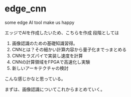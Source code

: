 # edge_cnn
some edge AI tool make us happy

エッジでAIを作成したいため、こちらを作成
段階としては
1. 画像認識のための基礎知識習得。
2. CNNとは？その細かい計算内容から量子化までっまとめる
3. CNNをラズパイで実装し速度を計算
4. CNNの計算領域をFPGAで高速化し実験
5. 新しいアーキテクチャの検討

こんな感じかなと思っている。

まずは、画像認識についてこれからまとめていく。
